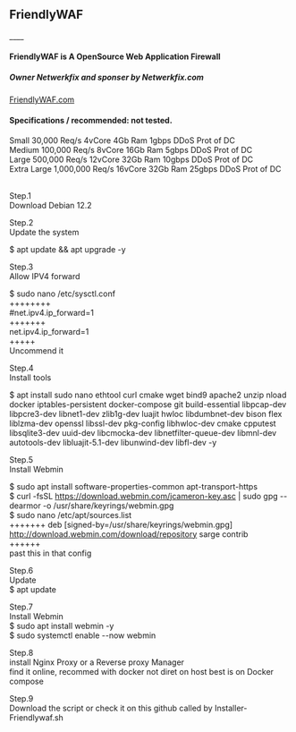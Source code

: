 <h2>FriendlyWAF</h2>
____

<h4>FriendlyWAF is A OpenSource Web Application Firewall</h4>

<h5>Owner Netwerkfix and sponser by Netwerkfix.com</h5>
<a href="https://friendlywaf.com/">FriendlyWAF.com</a>


<h4>Specifications / recommended: not tested.</h4>
Small	30,000 Req/s	4vCore	4Gb Ram	1gbps	DDoS Prot of DC <br>
Medium	100,000 Req/s	8vCore	16Gb Ram	5gbps	DDoS Prot of DC<br>
Large	500,000 Req/s	12vCore	32Gb Ram	10gbps	DDoS Prot of DC<br>
Extra Large	1,000,000 Req/s	16vCore	32Gb Ram	25gbps	DDoS Prot of DC<br><br>


Step.1<br>
Download Debian 12.2<br>


Step.2<br>
Update the system<br>

$ apt update && apt upgrade -y<br>

Step.3<br>
Allow IPV4 forward<br>

$ sudo nano /etc/sysctl.conf<br>
++++++++<br>
#net.ipv4.ip_forward=1<br>
+++++++<br>
net.ipv4.ip_forward=1<br>
+++++<br>
Uncommend it<br>

Step.4<br>
Install tools<br>

$ apt install sudo nano ethtool curl cmake wget bind9 apache2 unzip nload docker iptables-persistent docker-compose git build-essential libpcap-dev libpcre3-dev libnet1-dev zlib1g-dev luajit hwloc libdumbnet-dev bison flex liblzma-dev openssl libssl-dev pkg-config libhwloc-dev cmake cpputest libsqlite3-dev uuid-dev libcmocka-dev libnetfilter-queue-dev libmnl-dev autotools-dev libluajit-5.1-dev libunwind-dev libfl-dev -y<br>

Step.5<br>
Install Webmin<br>

$ sudo apt install software-properties-common apt-transport-https<br>
$ curl -fsSL https://download.webmin.com/jcameron-key.asc | sudo gpg --dearmor -o /usr/share/keyrings/webmin.gpg<br>
$ sudo nano /etc/apt/sources.list<br>
+++++++
deb [signed-by=/usr/share/keyrings/webmin.gpg] http://download.webmin.com/download/repository sarge contrib<br>
++++++<br>
past this in that config<br>

Step.6<br>
Update<br>
$ apt update<br>

Step.7<br>
Install Webmin<br>
$ sudo apt install webmin -y<br>
$ sudo systemctl enable --now webmin<br>

Step.8<br>
install Nginx Proxy or a Reverse proxy Manager<br>
find it online, recommed with docker not diret on host best is on Docker compose<br>

Step.9<br>
Download the script or check it on this github called by Installer-Friendlywaf.sh<br>
